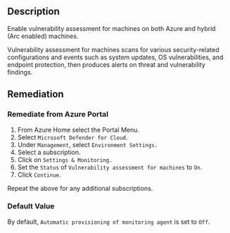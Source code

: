 ## Description

Enable vulnerability assessment for machines on both Azure and hybrid (Arc enabled) machines.

Vulnerability assessment for machines scans for various security-related configurations and events such as system updates, OS vulnerabilities, and endpoint protection, then produces alerts on threat and vulnerability findings.

## Remediation

### Remediate from Azure Portal

1. From Azure Home select the Portal Menu.
2. Select `Microsoft Defender for Cloud`.
3. Under `Management`, select `Environment Settings.`
4. Select a subscription.
5. Click on `Settings & Monitoring.`
6. Set the `Status` of `Vulnerability assessment for machines` to `On`.
7. Click `Continue`.

Repeat the above for any additional subscriptions.

### Default Value

By default, `Automatic provisioning of monitoring agent` is set to `Off`.

